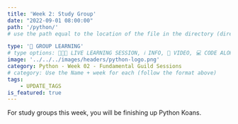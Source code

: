 ```yaml
---
title: 'Week 2: Study Group'
date: "2022-09-01 08:00:00"
path: '/python/'
# use the path equal to the location of the file in the directory (directory structure)

type: '👥 GROUP LEARNING'
# type options: 👩🏽‍🏫 LIVE LEARNING SESSION, ℹ️ INFO, 🎥 VIDEO, 💻 CODE ALONG, 🥼 LAB, ↩️ REVIEW/NOTES, 👥 GROUP LEARNING, 👷🏼‍♂️ GROUP PROJECT, 🧠 ASSESSMENT, 📝 ASSIGNMENT
image: '../../../images/headers/python-logo.png'
category: Python - Week 02 - Fundamental Guild Sessions
# category: Use the Name + week for each (follow the format above)
tags:
    - UPDATE_TAGS
is_featured: true
---
```


For study groups this week, you will be finishing up Python Koans.
